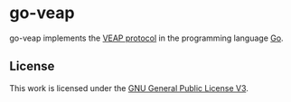 # go-veap

go-veap implements the [VEAP protocol](https://github.com/mdzio/veap) in the programming language [Go](https://golang.org/).

## License

This work is licensed under the [GNU General Public License V3](LICENSE.txt).
